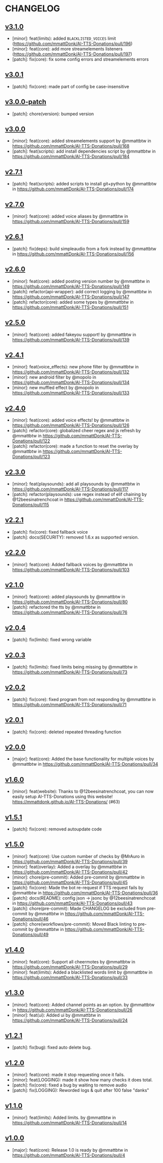 # CHANGELOG

## [v3.1.0](https://github.com/mmattDonk/AI-TTS-Donations/releases/tag/v3.1.0)
- [minor]: feat(limits): added `BLACKLISTED_VOICES` limit (https://github.com/mmattDonk/AI-TTS-Donations/pull/196)
- [minor]: feat(core): add more streamelements listeners (https://github.com/mmattDonk/AI-TTS-Donations/pull/197)
- [patch]: fix(core): fix some config errors and streamelements errors

## [v3.0.1](https://github.com/mmattDonk/AI-TTS-Donations/releases/tag/v3.0.1)
- [patch]: fix(core): made part of config be case-insensitive

## [v3.0.0-patch](https://github.com/mmattDonk/AI-TTS-Donations/releases/tag/v3.0.0-patch)

- [patch]: chore(version): bumped version

## [v3.0.0](https://github.com/mmattDonk/AI-TTS-Donations/releases/tag/v3.0.0)

- [minor]: feat(core): added streamelements support by @mmattbtw in https://github.com/mmattDonk/AI-TTS-Donations/pull/168
- [patch]: feat(scripts): add install dependencies script by @mmattbtw in https://github.com/mmattDonk/AI-TTS-Donations/pull/184

## [v2.7.1](https://github.com/mmattDonk/AI-TTS-Donations/releases/tag/v2.7.1)

- [patch]: feat(scripts): added scripts to install git+python by @mmattbtw in https://github.com/mmattDonk/AI-TTS-Donations/pull/174

## [v2.7.0](https://github.com/mmattDonk/AI-TTS-Donations/releases/tag/v2.7.0)

- [minor]: feat(core): added voice aliases by @mmattbtw in https://github.com/mmattDonk/AI-TTS-Donations/pull/159

## [v2.6.1](https://github.com/mmattDonk/AI-TTS-Donations/releases/tag/v2.6.1)

- [patch]: fix(deps): build simpleaudio from a fork instead by @mmattbtw in https://github.com/mmattDonk/AI-TTS-Donations/pull/156

## [v2.6.0](https://github.com/mmattDonk/AI-TTS-Donations/releases/tag/v2.6.0)

- [minor]: feat(core): added posting version number by @mmattbtw in https://github.com/mmattDonk/AI-TTS-Donations/pull/149
- [patch]: refactor(api-wrapper): add correct logging by @mmattbtw in https://github.com/mmattDonk/AI-TTS-Donations/pull/147
- [patch]: refactor(core): added some types by @mmattbtw in https://github.com/mmattDonk/AI-TTS-Donations/pull/151

## [v2.5.0](https://github.com/mmattDonk/AI-TTS-Donations/releases/tag/v2.5.0)

- [minor]: feat(core): added fakeyou support! by @mmattbtw in https://github.com/mmattDonk/AI-TTS-Donations/pull/139

## [v2.4.1](https://github.com/mmattDonk/AI-TTS-Donations/releases/tag/v2.4.1)

- [minor]: feat(voice_effects): new phone filter by @mmattbtw in https://github.com/mmattDonk/AI-TTS-Donations/pull/132
- [minor]: new android filter by @mopoIo in https://github.com/mmattDonk/AI-TTS-Donations/pull/134
- [minor]: new muffled effect by @mopoIo in https://github.com/mmattDonk/AI-TTS-Donations/pull/133

## [v2.4.0](https://github.com/mmattDonk/AI-TTS-Donations/releases/tag/v2.4.0)

- [minor]: feat(core): added voice effects! by @mmattbtw in https://github.com/mmattDonk/AI-TTS-Donations/pull/126
- [patch]: refactor(core): globalized cheer regex and js refresh by @mmattbtw in https://github.com/mmattDonk/AI-TTS-Donations/pull/122
- [patch]: refactor(core): made a function to reset the overlay by @mmattbtw in https://github.com/mmattDonk/AI-TTS-Donations/pull/123

## [v2.3.0](https://github.com/mmattDonk/AI-TTS-Donations/releases/tag/v2.3.0)

- [minor]: feat(playsounds): add all playsounds by @mmattbtw in https://github.com/mmattDonk/AI-TTS-Donations/pull/117
- [patch]: refactor(playsounds): use regex instead of elif chaining by @12beesinatrenchcoat in https://github.com/mmattDonk/AI-TTS-Donations/pull/115

## [v2.2.1](https://github.com/mmattDonk/AI-TTS-Donations/releases/tag/v2.2.1)

- [patch]: fix(core): fixed fallback voice
- [patch]: docs(SECURITY): removed 1.6.x as supported version.

## [v2.2.0](https://github.com/mmattDonk/AI-TTS-Donations/releases/tag/v2.2.0)

- [minor]: feat(core): Added fallback voices by @mmattbtw in https://github.com/mmattDonk/AI-TTS-Donations/pull/103

## [v2.1.0](https://github.com/mmattDonk/AI-TTS-Donations/releases/tag/v2.1.0)

- [minor]: feat(core): added playsounds by @mmattbtw in https://github.com/mmattDonk/AI-TTS-Donations/pull/80
- [patch]: refactored the tts by @mmattbtw in https://github.com/mmattDonk/AI-TTS-Donations/pull/76

## [v2.0.4](https://github.com/mmattDonk/AI-TTS-Donations/releases/tag/v2.0.4)

- [patch]: fix(limits): fixed wrong variable 

## [v2.0.3](https://github.com/mmattDonk/AI-TTS-Donations/releases/tag/v2.0.3)

- [patch]: fix(limits): fixed limits being missing by @mmattbtw in https://github.com/mmattDonk/AI-TTS-Donations/pull/73

## [v2.0.2](https://github.com/mmattDonk/AI-TTS-Donations/releases/tag/v2.0.2)

- [patch]: fix(core): fixed program from not responding by @mmattbtw in https://github.com/mmattDonk/AI-TTS-Donations/pull/71

## [v2.0.1](https://github.com/mmattDonk/AI-TTS-Donations/releases/tag/v2.0.1)

- [patch]: fix(core): deleted repeated threading function

## [v2.0.0](https://github.com/mmattDonk/AI-TTS-Donations/releases/tag/v2.0.0)

- [major]: feat(core): Added the base functionality for multiple voices by @mmattbtw in https://github.com/mmattDonk/AI-TTS-Donations/pull/34

## [v1.6.0](https://github.com/mmattDonk/AI-TTS-Donations/releases/tag/v1.6.0)

- [minor]: feat(website): Thanks to @12beesinatrenchcoat, you can now easily setup AI-TTS-Donations using this website! https://mmattdonk.github.io/AI-TTS-Donations/ (#63)

## [v1.5.1](https://github.com/mmattDonk/AI-TTS-Donations/releases/tag/v1.5.1)

- [patch]: fix(core): removed autoupdate code

## [v1.5.0](https://github.com/mmattDonk/AI-TTS-Donations/releases/tag/v1.5.0)

- [minor]: feat(core): Use custom number of checks by @MrAuro in https://github.com/mmattDonk/AI-TTS-Donations/pull/39
- [minor]: feat(overlay): Added a overlay by @mmattbtw in https://github.com/mmattDonk/AI-TTS-Donations/pull/42
- [minor]: chore(pre-commit): Added pre-commit by @mmattbtw in https://github.com/mmattDonk/AI-TTS-Donations/pull/45
- [patch]: fix(core): Made the bot re-request if TTS request fails by @mmattbtw in https://github.com/mmattDonk/AI-TTS-Donations/pull/36
- [patch]: docs(README): config json → jsonc by @12beesinatrenchcoat in https://github.com/mmattDonk/AI-TTS-Donations/pull/43
- [patch]: chore(pre-commit): Made CHANGELOG be excluded from pre-commit by @mmattbtw in https://github.com/mmattDonk/AI-TTS-Donations/pull/46
- [patch]: chore(workflows/pre-commit): Moved Black linting to pre-commit by @mmattbtw in https://github.com/mmattDonk/AI-TTS-Donations/pull/49

## [v1.4.0](https://github.com/mmattDonk/AI-TTS-Donations/releases/tag/v1.4.0)

- [minor]: feat(core): Support all cheermotes by @mmattbtw in https://github.com/mmattDonk/AI-TTS-Donations/pull/29
- [minor]: feat(limits): Added a blacklisted words limit by @mmattbtw in https://github.com/mmattDonk/AI-TTS-Donations/pull/33

## [v1.3.0](https://github.com/mmattDonk/AI-TTS-Donations/releases/tag/v1.3.0)

- [minor]: feat(core): Added channel points as an option. by @mmattbtw in https://github.com/mmattDonk/AI-TTS-Donations/pull/26
- [minor]: feat(ui): Added ui by @mmattbtw in https://github.com/mmattDonk/AI-TTS-Donations/pull/24

## [v1.2.1](https://github.com/mmattDonk/AI-TTS-Donations/releases/tag/v1.2.1)

- [patch]: fix(bug): fixed auto delete bug.

## [v1.2.0](https://github.com/mmattDonk/AI-TTS-Donations/releases/tag/v1.2.0)

- [minor]: feat(core): made it stop requesting once it fails.
- [minor]: feat(LOGGING): made it show how many checks it does total.
- [patch]: fix(core): fixed a bug by waiting to remove audio
- [patch]: fix(LOGGING): Reworded logs & quit after 100 false "danks"

## [v1.1.0](https://github.com/mmattDonk/AI-TTS-Donations/releases/tag/v1.1.0)

- [minor]: feat(limits): Added limits. by @mmattbtw in https://github.com/mmattDonk/AI-TTS-Donations/pull/14

## [v1.0.0](https://github.com/mmattDonk/AI-TTS-Donations/releases/tag/v1.0.0)

- [major]: feat(core): Release 1.0 is ready by @mmattbtw in https://github.com/mmattDonk/AI-TTS-Donations/pull/4
